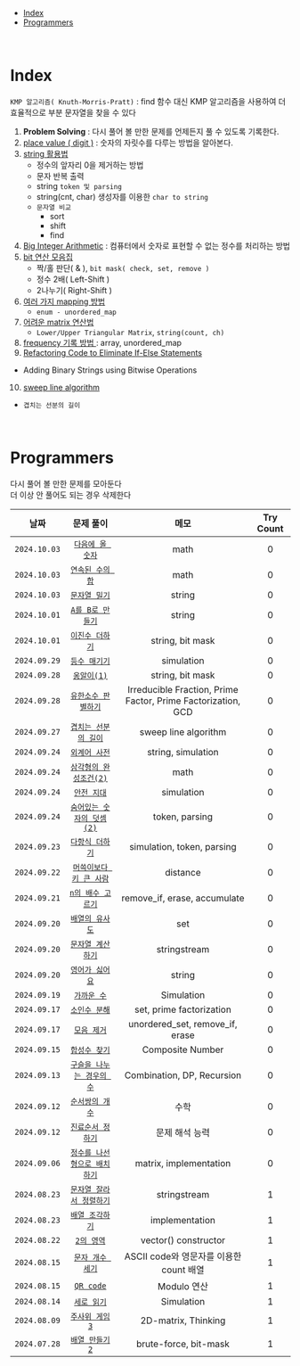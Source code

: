 - [Index](#index)
- [Programmers](#programmers)

<br>

# Index
`KMP 알고리즘( Knuth-Morris-Pratt)` : find 함수 대신 KMP 알고리즘을 사용하여 더 효율적으로 부분 문자열을 찾을 수 있다   

1. **Problem Solving** : 다시 풀어 볼 만한 문제를 언제든지 풀 수 있도록 기록한다.
2. [place value ( digit )](1_place_value(digit).md) : 숫자의 자릿수를 다루는 방법을 알아본다.
3. [string 활용법](2_string.md)
   - 정수의 앞자리 0을 제거하는 방법
   - 문자 반복 출력
   - string `token 및 parsing`
   - string(cnt, char) 생성자를 이용한 `char to string`
   - `문자열 비교`
     - sort
     - shift
     - find
4. [Big Integer Arithmetic](3_Big_Integer_Arithmetic.md) : 컴퓨터에서 숫자로 표현할 수 없는 정수를 처리하는 방법
5. [bit 연산 모음집](4_bitwise_operation.md)
   - 짝/홀 판단( & ), `bit mask( check, set, remove )`
   - 정수 2배( Left-Shift )
   - 2나누기( Right-Shift )
6. [여러 가지 mapping 방법](5_mapping.md)
   - `enum - unordered_map`
7. [어려운 matrix 연산법](6_matrix_operation.md)
   - `Lower/Upper Triangular Matrix`, `string(count, ch)`
8. [ frequency 기록 방법 ](7_frequency.md) : array, unordered_map
9.  [Refactoring Code to Eliminate If-Else Statements](8_refactoring_if_else.md)
   - Adding Binary Strings using Bitwise Operations
10. [sweep line algorithm](9_Sweep_Line_Algorithm.md)
   - `겹치는 선분의 길이`


<br>

# Programmers
다시 풀어 볼 만한 문제를 모아둔다<br>
더 이상 안 풀어도 되는 경우 삭제한다<br>

| 날짜 | 문제 풀이 | 메모 | Try Count |
|:---:|:---:|:---:|:---:|
| `2024.10.03` | [`다음에 올 숫자`](Programmers/241003_다음에올숫자.md) | math  | 0 |
| `2024.10.03` | [`연속된 수의 합`](Programmers/241003_연속된수의합.md) | math  | 0 |
| `2024.10.03` | [`문자열 밀기`](Programmers/241003_문자열밀기.md) | string  | 0 |
| `2024.10.01` | [`A를 B로 만들기`](Programmers/241001_A로B만들기.md) | string  | 0 |
| `2024.10.01` | [`이진수 더하기`](Programmers/241001_이진수더하기.md) | string, bit mask  | 0 |
| `2024.09.29` | [`등수 매기기`](Programmers/240929_등수매기기.md) | simulation | 0 |
| `2024.09.28` | [`옹알이(1)`](Programmers/240928_옹알이1.md) | string, bit mask | 0 |
| `2024.09.28` | [`유한소수 판별하기`](Programmers/240928_유한소수판별하기.md) | Irreducible Fraction, Prime Factor, Prime Factorization, GCD | 0 |
| `2024.09.27` | [`겹치는 선분의 길이`](Programmers/240927_겹치는선분의길이.md) | sweep line algorithm | 0 |
| `2024.09.24` | [`외계어 사전`](Programmers/240924_외계어사전.md) | string, simulation | 0 |
| `2024.09.24` | [`삼각형의 완성조건(2)`](Programmers/240924_삼각형의완성조건2.md) | math | 0 |
| `2024.09.24` | [`안전 지대`](Programmers/240924_안전지대.md) | simulation | 0 |
| `2024.09.24` | [`숨어있는 숫자의 덧셈(2)`](Programmers/240924_숨어있는숫자의덧셈2.md) | token, parsing | 0 |
| `2024.09.23` | [`다항식 더하기`](Programmers/240923_다항식더하기.md) | simulation, token, parsing | 0 |
| `2024.09.22` | [`머쓱이보다 키 큰 사람`](Programmers/240922_머쓱이보다키큰사람.md) | distance | 0 |
| `2024.09.21` | [`n의 배수 고르기`](Programmers/240921_n의배수고르기.md) | remove_if, erase, accumulate | 0 |
| `2024.09.20` | [`배열의 유사도`](Programmers/240920_배열의유사도.md) | set | 0 |
| `2024.09.20` | [`문자열 계산하기`](Programmers/240920_문자열계산하기.md) | stringstream | 0 |
| `2024.09.20` | [`영어가 싫어요`](Programmers/240920_영어가싫어요.md) | string | 0 |
| `2024.09.19` | [`가까운 수`](Programmers/240919_가까운수.md) | Simulation | 0 |
| `2024.09.17` | [`소인수 분해`](Programmers/240917_소인수분해.md) | set, prime factorization | 0 |
| `2024.09.17` | [`모음 제거`](Programmers/240917_모음제거.md) | unordered_set, remove_if, erase | 0 |
| `2024.09.15` | [`합성수 찾기`](Programmers/240915_합성수찾기.md) | Composite Number | 0 |
| `2024.09.13` | [`구슬을 나누는 경우의 수`](Programmers/240913_구슬을나누는경우의수.md) | Combination, DP, Recursion | 0 |
| `2024.09.12` | [`순서쌍의 개수`](Programmers/240912_순서쌍의개수.md) | 수학 | 0 |
| `2024.09.12` | [`진료순서 정하기`](Programmers/240912_진료순서정하기.md) | 문제 해석 능력 | 0 |
| `2024.09.06` | [`정수를 나선형으로 배치하기`](Programmers/240906_정수를나선형으로배치.md) | matrix, implementation | 0 |
| `2024.08.23` | [`문자열 잘라서 정렬하기`](Programmers/240901_문자열잘라서정렬.md) | stringstream | 1 |
| `2024.08.23` | [`배열 조각하기`](Programmers/240823_배열조각하기.md) | implementation | 1 |
| `2024.08.22` | [`2의 영역`](Programmers/240822_2의영역.md) | vector<T>() constructor | 1 |
| `2024.08.15` | [`문자 개수 세기`](Programmers/240815_문자개수세기.md) | ASCII code와 영문자를 이용한 count 배열 | 1 |
| `2024.08.15` | [`QR code`](Programmers/240815_QRcode.md) | Modulo 연산 | 1 |
| `2024.08.14` | [`세로 읽기`](Programmers/240814_세로읽기.md) | Simulation | 1 |
| `2024.08.09` | [`주사위 게임3`](Programmers/240809_주사위게임3.md) | 2D-matrix, Thinking | 1 |
| `2024.07.28` | [`배열 만들기2`](Programmers/240728_배열만들기2.md) | brute-force, bit-mask | 1 |